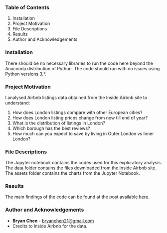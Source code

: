 ### Table of Contents
1. Installation
2. Project Motivation
3. File Descriptions
4. Results
5. Author and Acknowledgements


### Installation

There should be no necessary libraries to run the code here beyond the Anaconda distribution of Python. The code should run with no issues using Python versions 3.*.

### Project Motivation

I analysed Airbnb listings data obtained from the Inside Airbnb site to understand:
1. How does London listings compare with other European cities?
2. How does London listing prices change from now till end of year?
3. What is the distribution of listings in London?
4. Which borough has the best reviews?
5. How much can you expect to save by living in Outer London vs Inner London?

### File Descriptions
The Jupyter notebook contains the codes used for this exploratory analysis. 
The data folder contains the files downloaded from the Inside Airbnb site. 
The assets folder contains the charts from the Jupyter Notebook. 


### Results
The main findings of the code can be found at the post available [here](https://medium.com/@bryanchen21/londons-airbnb-market-explained-visually-2b9bb4d746aa).


### Author and Acknowledgements
- **Bryan Chen** - bryanchen21@gmail.com
- Credits to Inside Airbnb for the data. 
